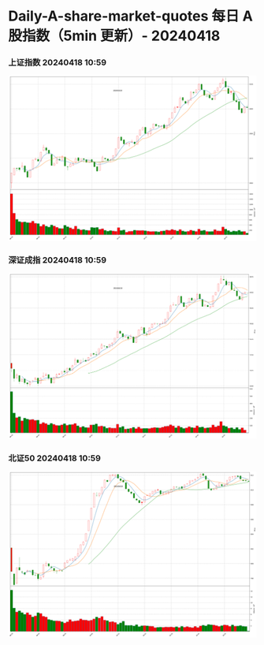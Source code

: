 
# Daily-A-share-market-quotes 每日 A 股指数（5min 更新）- 20240418

### 上证指数 20240418 10:59
![](./fig/2024/4/20240418-sh000001.png)

### 深证成指 20240418 10:59
![](./fig/2024/4/20240418-sz399001.png)

### 北证50 20240418 10:59
![](./fig/2024/4/20240418-bj899050.png)
